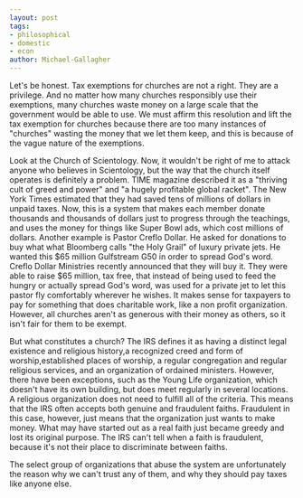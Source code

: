 ```yaml
---
layout: post
tags: 
- philosophical 
- domestic 
- econ
author: Michael-Gallagher
---
```

Let's be honest. Tax exemptions for churches are not a right. They are a privilege. And no matter how many churches responsibly use their exemptions, many churches waste money on a large scale that the government would be able to use. We must affirm this resolution and lift the tax exemption for churches because there are too many instances of "churches" wasting the money that we let them keep, and this is because of the vague nature of the exemptions.

Look at the Church of Scientology. Now, it wouldn't be right of me to attack anyone who believes in Scientology, but the way that the church itself operates is definitely a problem. TIME magazine described it as a "thriving cult of greed and power" and "a hugely profitable global racket". The New York Times estimated that they had saved tens of millions of dollars in unpaid taxes. Now, this is a system that makes each member donate thousands and thousands of dollars just to progress through the teachings, and uses the money for things like Super Bowl ads, which cost millions of dollars. Another example is Pastor Creflo Dollar. He asked for donations to buy what what Bloomberg calls "the Holy Grail" of luxury private jets. He wanted this $65 million Gulfstream G50 in order to spread God's word. Creflo Dollar Ministries recently announced that they will buy it. They were able to raise $65 million, tax free, that instead of being used to feed the hungry or actually spread God's word, was used for a private jet to let this pastor fly comfortably wherever he wishes. It makes sense for taxpayers to pay for something that does charitable work, like a non profit organization. However, all churches aren't as generous with their money as others, so it isn't fair for them to be exempt.

But what constitutes a church? The IRS defines it as having a distinct legal existence and religious history,a recognized creed and form of worship,established places of worship, a regular congregation and regular religious services, and an organization of ordained ministers. However, there have been exceptions, such as the Young Life organization, which doesn't have its own building, but does meet regularly in several locations. A religious organization does not need to fulfill all of the criteria. This means that the IRS often accepts both genuine and fraudulent faiths. Fraudulent in this case, however, just means that the organization just wants to make money. What may have started out as a real faith just became greedy and lost its original purpose. The IRS can't tell when a faith is fraudulent, because it's not their place to discriminate between faiths.

The select group of organizations that abuse the system are unfortunately the reason why we can't trust any of them, and why they should pay taxes like anyone else.

